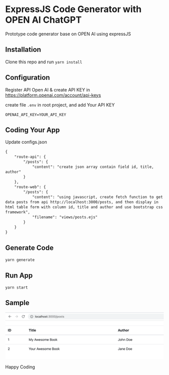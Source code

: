 # ExpressJS Code Generator with OPEN AI ChatGPT

Prototype code generator base on OPEN AI using expressJS

## Installation

Clone this repo and run `yarn install`

## Configuration

Register API Open AI & create API KEY in https://platform.openai.com/account/api-keys

create file `.env` in root project, and add Your API KEY

```
OPENAI_API_KEY=YOUR_API_KEY
```

## Coding Your App

Update configs.json

```
{
    "route-api": {
        "/posts": {
            "content": "create json array contain field id, title, author"
        }
    },
    "route-web": {
        "/posts": {
            "content": "using javascript, create fetch function to get data posts from api http://localhost:3000/posts, and then display in html table form with column id, title and author and use bootstrap css framework",
            "filename": "views/posts.ejs"
        }
    }
}
```

## Generate Code

```
yarn generate
```

## Run App

```
yarn start
```

## Sample

![image](./sample.png)

Happy Coding